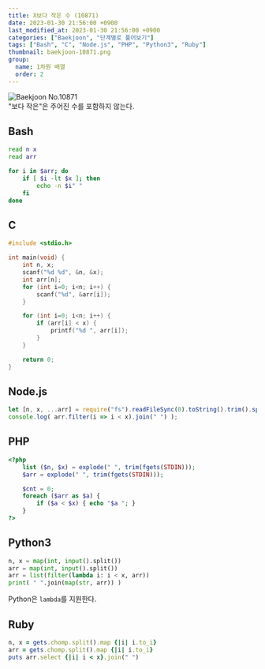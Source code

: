 ```yaml
---
title: X보다 작은 수 (10871)
date: 2023-01-30 21:56:00 +0900
last_modified_at: 2023-01-30 21:56:00 +0900
categories: ["Baekjoon", "단계별로 풀어보기"]
tags: ["Bash", "C", "Node.js", "PHP", "Python3", "Ruby"]
thumbnail: baekjoon-10871.png
group:
  name: 1차원 배열
  order: 2
---
```


![Baekjoon No.10871](baekjoon-10871.png)  
"보다 작은"은 주어진 수를 포함하지 않는다.

## Bash
```bash
read n x
read arr

for i in $arr; do
	if [ $i -lt $x ]; then
		echo -n $i" "
	fi
done
```

## C
```c
#include <stdio.h>

int main(void) {
	int n, x;
	scanf("%d %d", &n, &x);
	int arr[n];
	for (int i=0; i<n; i++) {
		scanf("%d", &arr[i]);
	}

	for (int i=0; i<n; i++) {
		if (arr[i] < x) {
			printf("%d ", arr[i]);
		}
	}

	return 0;
}
```

## Node.js
```javascript
let [n, x, ...arr] = require("fs").readFileSync(0).toString().trim().split(/ |\n/).map(Number);
console.log( arr.filter(i => i < x).join(" ") );
```

## PHP
```php
<?php
	list ($n, $x) = explode(" ", trim(fgets(STDIN)));
	$arr = explode(" ", trim(fgets(STDIN)));

	$cnt = 0;
	foreach ($arr as $a) {
		if ($a < $x) { echo "$a "; }
	}
?>
```

## Python3
```python
n, x = map(int, input().split())
arr = map(int, input().split())
arr = list(filter(lambda i: i < x, arr))
print( " ".join(map(str, arr)) )
```
Python은 `lambda`를 지원한다.

## Ruby
```ruby
n, x = gets.chomp.split().map {|i| i.to_i}
arr = gets.chomp.split().map {|i| i.to_i}
puts arr.select {|i| i < x}.join(" ")
```
